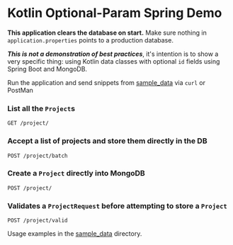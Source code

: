 # Kotlin Optional-Param Spring Demo

**This application clears the database on start.** Make sure nothing in `application.properties` points to a production database.

***This is not a demonstration of best practices***, it's intention is to show a very specific thing: using Kotlin data classes with optional `id` fields using Spring Boot and MongoDB. 

Run the application and send snippets from [sample_data](sample_data) via `curl` or PostMan 

### List all the `Project`s

`GET /project/`

### Accept a list of projects and store them directly in the DB

`POST /project/batch` 

### Create a `Project` directly into MongoDB

`POST /project/`

### Validates a `ProjectRequest` before attempting to store a `Project`  

`POST /project/valid`

Usage examples in the [sample_data](sample_data)  directory.


